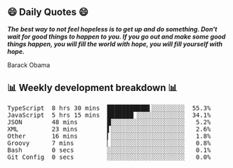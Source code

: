 ## 😄 Daily Quotes 😄

_**The best way to not feel hopeless is to get up and do something. Don't wait for good things to happen to you. If you go out and make some good things happen, you will fill the world with hope, you will fill yourself with hope.**_

Barack Obama



## 📊 Weekly development breakdown 📊

<pre>TypeScript  8 hrs 30 mins  ███████████▌░░░░░░░░░  55.3%
JavaScript  5 hrs 15 mins  ███████▏░░░░░░░░░░░░░  34.1%
JSON        48 mins        █░░░░░░░░░░░░░░░░░░░░   5.2%
XML         23 mins        ▌░░░░░░░░░░░░░░░░░░░░   2.6%
Other       16 mins        ▎░░░░░░░░░░░░░░░░░░░░   1.8%
Groovy      7 mins         ▏░░░░░░░░░░░░░░░░░░░░   0.8%
Bash        0 secs         ░░░░░░░░░░░░░░░░░░░░░   0.1%
Git Config  0 secs         ░░░░░░░░░░░░░░░░░░░░░   0.0%</pre>